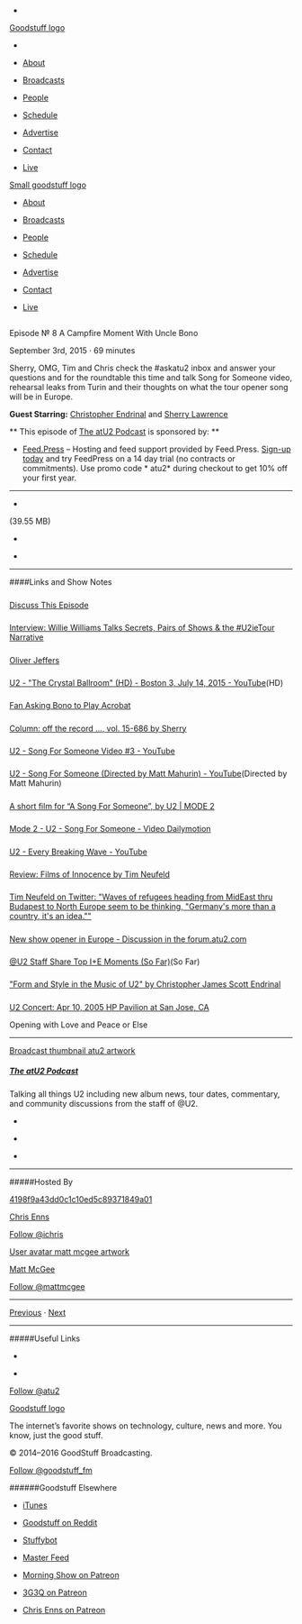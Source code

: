 

-
[Goodstuff logo](http://www.goodstuff.fm/)[](/assets/goodstuff_logo-17c1fe6f378352de5d7345f76152130b.svg)

-


-  [About](/about)

-  [Broadcasts](/broadcasts)

-  [People](/people)

-  [Schedule](/schedule)

-  [Advertise](/advertise)

-  [Contact](/contact)

-  [Live](/live)


[Small goodstuff logo](http://www.goodstuff.fm/)[](/assets/small_goodstuff_logo-bf032e72b9ec41494f4d90905f1ad619.svg)


-  [About](/about)

-  [Broadcasts](/broadcasts)

-  [People](/people)

-  [Schedule](/schedule)

-  [Advertise](/advertise)

-  [Contact](/contact)

-  [Live](/live)


##
Episode № 8
A Campfire Moment With Uncle Bono


September 3rd, 2015
&middot;
69
minutes


Sherry, OMG, Tim and Chris check the #askatu2 inbox and answer your questions and for the roundtable this time and talk Song for Someone video, rehearsal leaks from Turin and their thoughts on what the tour opener song will be in Europe.


**Guest Starring:**
[Christopher Endrinal](/people/christopher-endrinal) and  [Sherry Lawrence](/people/sherry-lawrence)


**
This episode of
[The atU2 Podcast](/atu2)
is sponsored by:
**


-  [Feed.Press](http://feed.press/atu2) – Hosting and feed support provided by Feed.Press.  [Sign-up today](http://feed.press/atu2) and try FeedPress on a 14 day trial (no contracts or commitments). Use promo code * atu2* during checkout to get 10% off your first year.


------------------------------


-
[](http://podcasts-1.feedpress.co/12572/atu2-8.mp3)(39.55 MB)

-
[](http://twitter.com/intent/tweet?text=The%20atU2%20Podcast%20%E2%84%96%208%20on%20@goodstuff_fm%20-%20http://goodstuff.fm/atu2/8)

-
[](http://www.facebook.com/sharer/sharer.php?u=http://goodstuff.fm/atu2/8)


------------------------------


####Links and Show Notes

#####
[Discuss This Episode](https://www.reddit.com/r/Goodstuff_fm/comments/3jimoe/the_atu2_podcast_8_a_campfire_moment_with_uncle/)


#####
[Interview: Willie Williams Talks Secrets, Pairs of Shows & the #U2ieTour Narrative](http://www.atu2.com/news/interview-willie-williams-talks-secrets-pairs-of-shows--the-u2ietour-narrative.html)


#####
[Oliver Jeffers](http://www.oliverjeffers.com/)


#####
[U2 - "The Crystal Ballroom" (HD) - Boston 3, July 14, 2015 - YouTube](https://www.youtube.com/watch?v=LA7Ytl0HtWs)(HD)


#####
[Fan Asking Bono to Play Acrobat](https://instagram.com/p/7F3UoRKWQl/)


#####
[Column: off the record ..., vol. 15-686 by Sherry](http://www.atu2.com/news/column-off-the-record--vol-15-686.html)


#####
[U2 - Song For Someone Video #3  - YouTube](https://www.youtube.com/watch?v=cuqZPx0H7a0)


#####
[U2 - Song For Someone (Directed by Matt Mahurin) - YouTube](https://www.youtube.com/watch?v=RFjcd_d2PhY)(Directed by Matt Mahurin)


#####
[A short film for “A Song For Someone”, by U2 | MODE 2](http://www.mode2.org/a-short-film-for-a-song-for-someone-by-u2)


#####
[Mode 2 - U2 - Song For Someone - Vìdeo Dailymotion](http://www.dailymotion.com/video/x2c3gea_u2news-mode-2-u2-song-for-someone_music)


#####
[U2 - Every Breaking Wave - YouTube](https://www.youtube.com/watch?v=iYVEik7Lvc4)


#####
[Review: Films of Innocence by Tim Neufeld](http://www.atu2.com/news/review-films-of-innocence.html)


#####
[Tim Neufeld on Twitter: "Waves of refugees heading from MidEast thru Budapest to North Europe seem to be thinking, "Germany's more than a country, it's an idea.""](https://twitter.com/timneufeld/status/639255438857388032)


#####
[New show opener in Europe - Discussion in the forum.atu2.com](http://forum.atu2.com/index.php/topic,28049.0/topicseen.html)


#####
[@U2 Staff Share Top I+E Moments (So Far)](http://www.atu2.com/news/u2-staff-share-top-ie-moments-so-far.html)(So Far)


#####
["Form and Style in the Music of U2" by Christopher James Scott Endrinal](http://diginole.lib.fsu.edu/etd/564/)


#####
[U2 Concert: Apr 10, 2005 HP Pavilion at San Jose, CA](http://tours.atu2.com/concert/hp-pavilion-san-jose-apr-10-2005)


Opening with Love and Peace or Else


------------------------------


[Broadcast thumbnail atu2 artwork](/atu2)[](https://goodstuffs3.s3.amazonaws.com/uploads/broadcast/image/34/broadcast_thumbnail_atu2_artwork.png)

##### [The atU2 Podcast](/atu2)


Talking all things U2 including new album news, tour dates, commentary, and community discussions from the staff of @U2.

-
[](https://itunes.apple.com/ca/podcast/the-atu2-podcast/id1018994132?mt=2)

-
[](http://feeds.goodstuff.fm/atu2)

-
[](mailto:chris@goodstuff.fm?cc=sponsorship%40goodstuff.fm&subject=%5BGoodStuff%20FM%5D%20Sponsorship%20Inquiry%20for%20The%20atU2%20Podcast)


------------------------------


#####Hosted By


[4198f9a43dd0c1c10ed5c89371849a01](/people/chris-enns)[](http://gravatar.com/avatar/4198f9a43dd0c1c10ed5c89371849a01.png?s=300&r=pg)

[Chris Enns](/people/chris-enns)


[Follow @ichris](https://twitter.com/ichris)


[User avatar matt mcgee artwork](/people/matt-mcgee)[](https://goodstuffs3.s3.amazonaws.com/uploads/user/avatar/81/user_avatar_matt-mcgee_artwork.png)

[Matt McGee](/people/matt-mcgee)


[Follow @mattmcgee](https://twitter.com/mattmcgee)


------------------------------


[Previous](/atu2/7)
&middot;
[Next](/atu2/9)


------------------------------


#####Useful Links

-
[](mailto:chris@goodstuff.fm?subject=%5BGoodstuff%20FM%5D%20Feedback%20for%20The%20atU2%20Podcast)

-
[Follow @atu2](https://twitter.com/atu2)


[Goodstuff logo](http://www.goodstuff.fm/)[](/assets/goodstuff_logo-17c1fe6f378352de5d7345f76152130b.svg)


The internet’s favorite shows on technology, culture, news and more. You know, just the good stuff.


&copy; 2014&ndash;2016 GoodStuff Broadcasting.

[Follow @goodstuff_fm](https://twitter.com/goodstufffm)


######Goodstuff Elsewhere

-  [iTunes](https://itunes.apple.com/us/artist/goodstuff-fm/id843385597?mt=2)

-  [Goodstuff on Reddit](https://www.reddit.com/r/Goodstuff_fm/)

-  [Stuffybot](http://stuffybot.goodstuff.fm)

-  [Master Feed](/master/feed)

-  [Morning Show on Patreon](https://www.patreon.com/morningshow)

-  [3G3Q on Patreon](https://www.patreon.com/3g3q)

-  [Chris Enns on Patreon](https://www.patreon.com/ichris)
